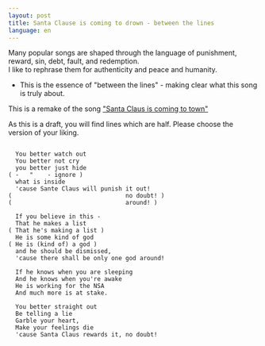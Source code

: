 ```yaml
---
layout: post
title: Santa Clause is coming to drown - between the lines
language: en
---
```


Many popular songs are shaped through the language of punishment, reward,
sin, debt, fault, and redemption.  
I like to rephrase them for authenticity and peace and humanity.  
- This is the essence of "between the lines" - making clear what this song is
truly about.

This is a remake of the song ["Santa Claus is coming to town"](http://www.metrolyrics.com/santa-claus-is-coming-to-town-lyrics-christmas-song.html)

As this is a draft, you will find lines which are half.
Please choose the version of your liking.

```

  You better watch out
  You better not cry
  you better just hide
( -   "    - ignore )
  what is inside
  'cause Sante Claus will punish it out!
(                                no doubt! )
(                                around! )

  If you believe in this -
  That he makes a list
( That he's making a list )
  He is some kind of god
( He is (kind of) a god )
  and he should be dismissed,
  'cause there shall be only one god around!
  
  If he knows when you are sleeping
  And he knows when you're awake
  He is working for the NSA
  And much more is at stake.
  
  You better straight out
  Be telling a lie
  Garble your heart,
  Make your feelings die
  'cause Santa Claus rewards it, no doubt!

```
